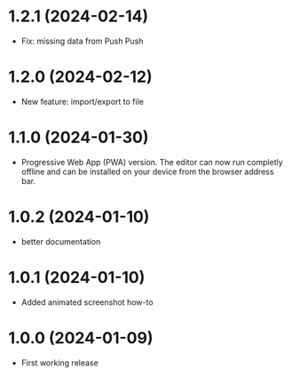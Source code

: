 # 1.2.1 (2024-02-14)
 - Fix: missing data from Push Push

# 1.2.0 (2024-02-12)
 - New feature: import/export to file

# 1.1.0 (2024-01-30)
 - Progressive Web App (PWA) version. The editor can now run completly offline and can be installed on your device from the browser address bar.
  
# 1.0.2 (2024-01-10)
- better documentation

# 1.0.1 (2024-01-10)
- Added animated screenshot how-to

# 1.0.0 (2024-01-09)
- First working release